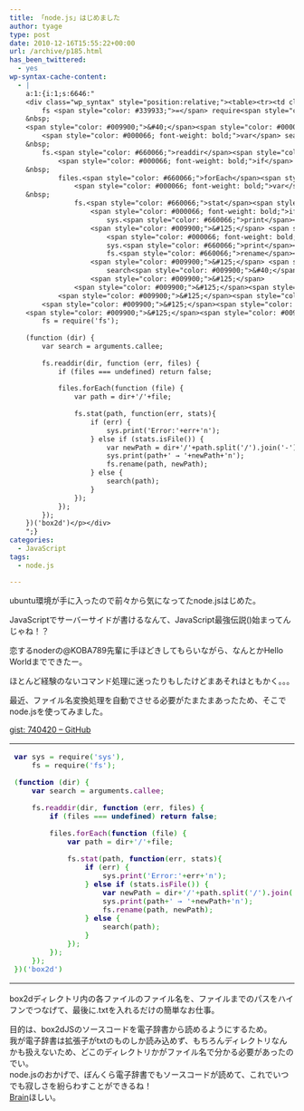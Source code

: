 ```yaml
---
title: 「node.js」はじめました
author: tyage
type: post
date: 2010-12-16T15:55:22+00:00
url: /archive/p185.html
has_been_twittered:
  - yes
wp-syntax-cache-content:
  - |
    a:1:{i:1;s:6646:"
    <div class="wp_syntax" style="position:relative;"><table><tr><td class="code"><pre class="javascript" style="font-family:monospace;"><span style="color: #000066; font-weight: bold;">var</span> sys <span style="color: #339933;">=</span> require<span style="color: #009900;">&#40;</span><span style="color: #3366CC;">'sys'</span><span style="color: #009900;">&#41;</span><span style="color: #339933;">,</span>
    	fs <span style="color: #339933;">=</span> require<span style="color: #009900;">&#40;</span><span style="color: #3366CC;">'fs'</span><span style="color: #009900;">&#41;</span><span style="color: #339933;">;</span>
    &nbsp;
    <span style="color: #009900;">&#40;</span><span style="color: #000066; font-weight: bold;">function</span> <span style="color: #009900;">&#40;</span>dir<span style="color: #009900;">&#41;</span> <span style="color: #009900;">&#123;</span>
    	<span style="color: #000066; font-weight: bold;">var</span> search <span style="color: #339933;">=</span> arguments.<span style="color: #660066;">callee</span><span style="color: #339933;">;</span>
    &nbsp;
    	fs.<span style="color: #660066;">readdir</span><span style="color: #009900;">&#40;</span>dir<span style="color: #339933;">,</span> <span style="color: #000066; font-weight: bold;">function</span> <span style="color: #009900;">&#40;</span>err<span style="color: #339933;">,</span> files<span style="color: #009900;">&#41;</span> <span style="color: #009900;">&#123;</span>
    		<span style="color: #000066; font-weight: bold;">if</span> <span style="color: #009900;">&#40;</span>files <span style="color: #339933;">===</span> <span style="color: #003366; font-weight: bold;">undefined</span><span style="color: #009900;">&#41;</span> <span style="color: #000066; font-weight: bold;">return</span> <span style="color: #003366; font-weight: bold;">false</span><span style="color: #339933;">;</span>
    &nbsp;
    		files.<span style="color: #660066;">forEach</span><span style="color: #009900;">&#40;</span><span style="color: #000066; font-weight: bold;">function</span> <span style="color: #009900;">&#40;</span>file<span style="color: #009900;">&#41;</span> <span style="color: #009900;">&#123;</span>
    			<span style="color: #000066; font-weight: bold;">var</span> path <span style="color: #339933;">=</span> dir<span style="color: #339933;">+</span><span style="color: #3366CC;">'/'</span><span style="color: #339933;">+</span>file<span style="color: #339933;">;</span>
    &nbsp;
    			fs.<span style="color: #660066;">stat</span><span style="color: #009900;">&#40;</span>path<span style="color: #339933;">,</span> <span style="color: #000066; font-weight: bold;">function</span><span style="color: #009900;">&#40;</span>err<span style="color: #339933;">,</span> stats<span style="color: #009900;">&#41;</span><span style="color: #009900;">&#123;</span>
    				<span style="color: #000066; font-weight: bold;">if</span> <span style="color: #009900;">&#40;</span>err<span style="color: #009900;">&#41;</span> <span style="color: #009900;">&#123;</span>
    					sys.<span style="color: #660066;">print</span><span style="color: #009900;">&#40;</span><span style="color: #3366CC;">'Error:'</span><span style="color: #339933;">+</span>err<span style="color: #339933;">+</span><span style="color: #3366CC;">'n'</span><span style="color: #009900;">&#41;</span><span style="color: #339933;">;</span>
    				<span style="color: #009900;">&#125;</span> <span style="color: #000066; font-weight: bold;">else</span> <span style="color: #000066; font-weight: bold;">if</span> <span style="color: #009900;">&#40;</span>stats.<span style="color: #660066;">isFile</span><span style="color: #009900;">&#40;</span><span style="color: #009900;">&#41;</span><span style="color: #009900;">&#41;</span> <span style="color: #009900;">&#123;</span>
    					<span style="color: #000066; font-weight: bold;">var</span> newPath <span style="color: #339933;">=</span> dir<span style="color: #339933;">+</span><span style="color: #3366CC;">'/'</span><span style="color: #339933;">+</span>path.<span style="color: #660066;">split</span><span style="color: #009900;">&#40;</span><span style="color: #3366CC;">'/'</span><span style="color: #009900;">&#41;</span>.<span style="color: #660066;">join</span><span style="color: #009900;">&#40;</span><span style="color: #3366CC;">'-'</span><span style="color: #009900;">&#41;</span><span style="color: #339933;">+</span><span style="color: #3366CC;">'.txt'</span><span style="color: #339933;">;</span>
    					sys.<span style="color: #660066;">print</span><span style="color: #009900;">&#40;</span>path<span style="color: #339933;">+</span><span style="color: #3366CC;">' → '</span><span style="color: #339933;">+</span>newPath<span style="color: #339933;">+</span><span style="color: #3366CC;">'n'</span><span style="color: #009900;">&#41;</span><span style="color: #339933;">;</span>
    					fs.<span style="color: #660066;">rename</span><span style="color: #009900;">&#40;</span>path<span style="color: #339933;">,</span> newPath<span style="color: #009900;">&#41;</span><span style="color: #339933;">;</span>
    				<span style="color: #009900;">&#125;</span> <span style="color: #000066; font-weight: bold;">else</span> <span style="color: #009900;">&#123;</span>
    					search<span style="color: #009900;">&#40;</span>path<span style="color: #009900;">&#41;</span><span style="color: #339933;">;</span>
    				<span style="color: #009900;">&#125;</span>
    			<span style="color: #009900;">&#125;</span><span style="color: #009900;">&#41;</span><span style="color: #339933;">;</span>
    		<span style="color: #009900;">&#125;</span><span style="color: #009900;">&#41;</span><span style="color: #339933;">;</span>
    	<span style="color: #009900;">&#125;</span><span style="color: #009900;">&#41;</span><span style="color: #339933;">;</span>
    <span style="color: #009900;">&#125;</span><span style="color: #009900;">&#41;</span><span style="color: #009900;">&#40;</span><span style="color: #3366CC;">'box2d'</span><span style="color: #009900;">&#41;</span></pre></td></tr></table><p class="theCode" style="display:none;">var sys = require('sys'),
    	fs = require('fs');
    
    (function (dir) {
    	var search = arguments.callee;
    
    	fs.readdir(dir, function (err, files) {
    		if (files === undefined) return false;
    
    		files.forEach(function (file) {
    			var path = dir+'/'+file;
    
    			fs.stat(path, function(err, stats){
    				if (err) {
    					sys.print('Error:'+err+'n');
    				} else if (stats.isFile()) {
    					var newPath = dir+'/'+path.split('/').join('-')+'.txt';
    					sys.print(path+' → '+newPath+'n');
    					fs.rename(path, newPath);
    				} else {
    					search(path);
    				}
    			});
    		});
    	});
    })('box2d')</p></div>
    ";}
categories:
  - JavaScript
tags:
  - node.js

---
```

<p>ubuntu環境が手に入ったので前々から気になってたnode.jsはじめた。</p>
<p>JavaScriptでサーバーサイドが書けるなんて、JavaScript最強伝説()始まってんじゃね！？</p>
<p>恋するnoderの@KOBA789先輩に手ほどきしてもらいながら、なんとかHello Worldまでできたー。</p>
<p>ほとんど経験のないコマンド処理に迷ったりもしたけどまあそれはともかく。。。</p>
<p><!--more--></p>
<p>最近、ファイル名変換処理を自動でさせる必要がたまたまあったため、そこでnode.jsを使ってみました。</p>
<p><a href="https://gist.github.com/740420">gist: 740420 &#8211; GitHub</a></p>

<div class="wp_syntax" style="position:relative;"><table><tr><td class="code"><pre class="javascript" style="font-family:monospace;"><span style="color: #000066; font-weight: bold;">var</span> sys <span style="color: #339933;">=</span> require<span style="color: #009900;">&#40;</span><span style="color: #3366CC;">'sys'</span><span style="color: #009900;">&#41;</span><span style="color: #339933;">,</span>
	fs <span style="color: #339933;">=</span> require<span style="color: #009900;">&#40;</span><span style="color: #3366CC;">'fs'</span><span style="color: #009900;">&#41;</span><span style="color: #339933;">;</span>
&nbsp;
<span style="color: #009900;">&#40;</span><span style="color: #000066; font-weight: bold;">function</span> <span style="color: #009900;">&#40;</span>dir<span style="color: #009900;">&#41;</span> <span style="color: #009900;">&#123;</span>
	<span style="color: #000066; font-weight: bold;">var</span> search <span style="color: #339933;">=</span> arguments.<span style="color: #660066;">callee</span><span style="color: #339933;">;</span>
&nbsp;
	fs.<span style="color: #660066;">readdir</span><span style="color: #009900;">&#40;</span>dir<span style="color: #339933;">,</span> <span style="color: #000066; font-weight: bold;">function</span> <span style="color: #009900;">&#40;</span>err<span style="color: #339933;">,</span> files<span style="color: #009900;">&#41;</span> <span style="color: #009900;">&#123;</span>
		<span style="color: #000066; font-weight: bold;">if</span> <span style="color: #009900;">&#40;</span>files <span style="color: #339933;">===</span> <span style="color: #003366; font-weight: bold;">undefined</span><span style="color: #009900;">&#41;</span> <span style="color: #000066; font-weight: bold;">return</span> <span style="color: #003366; font-weight: bold;">false</span><span style="color: #339933;">;</span>
&nbsp;
		files.<span style="color: #660066;">forEach</span><span style="color: #009900;">&#40;</span><span style="color: #000066; font-weight: bold;">function</span> <span style="color: #009900;">&#40;</span>file<span style="color: #009900;">&#41;</span> <span style="color: #009900;">&#123;</span>
			<span style="color: #000066; font-weight: bold;">var</span> path <span style="color: #339933;">=</span> dir<span style="color: #339933;">+</span><span style="color: #3366CC;">'/'</span><span style="color: #339933;">+</span>file<span style="color: #339933;">;</span>
&nbsp;
			fs.<span style="color: #660066;">stat</span><span style="color: #009900;">&#40;</span>path<span style="color: #339933;">,</span> <span style="color: #000066; font-weight: bold;">function</span><span style="color: #009900;">&#40;</span>err<span style="color: #339933;">,</span> stats<span style="color: #009900;">&#41;</span><span style="color: #009900;">&#123;</span>
				<span style="color: #000066; font-weight: bold;">if</span> <span style="color: #009900;">&#40;</span>err<span style="color: #009900;">&#41;</span> <span style="color: #009900;">&#123;</span>
					sys.<span style="color: #660066;">print</span><span style="color: #009900;">&#40;</span><span style="color: #3366CC;">'Error:'</span><span style="color: #339933;">+</span>err<span style="color: #339933;">+</span><span style="color: #3366CC;">'n'</span><span style="color: #009900;">&#41;</span><span style="color: #339933;">;</span>
				<span style="color: #009900;">&#125;</span> <span style="color: #000066; font-weight: bold;">else</span> <span style="color: #000066; font-weight: bold;">if</span> <span style="color: #009900;">&#40;</span>stats.<span style="color: #660066;">isFile</span><span style="color: #009900;">&#40;</span><span style="color: #009900;">&#41;</span><span style="color: #009900;">&#41;</span> <span style="color: #009900;">&#123;</span>
					<span style="color: #000066; font-weight: bold;">var</span> newPath <span style="color: #339933;">=</span> dir<span style="color: #339933;">+</span><span style="color: #3366CC;">'/'</span><span style="color: #339933;">+</span>path.<span style="color: #660066;">split</span><span style="color: #009900;">&#40;</span><span style="color: #3366CC;">'/'</span><span style="color: #009900;">&#41;</span>.<span style="color: #660066;">join</span><span style="color: #009900;">&#40;</span><span style="color: #3366CC;">'-'</span><span style="color: #009900;">&#41;</span><span style="color: #339933;">+</span><span style="color: #3366CC;">'.txt'</span><span style="color: #339933;">;</span>
					sys.<span style="color: #660066;">print</span><span style="color: #009900;">&#40;</span>path<span style="color: #339933;">+</span><span style="color: #3366CC;">' → '</span><span style="color: #339933;">+</span>newPath<span style="color: #339933;">+</span><span style="color: #3366CC;">'n'</span><span style="color: #009900;">&#41;</span><span style="color: #339933;">;</span>
					fs.<span style="color: #660066;">rename</span><span style="color: #009900;">&#40;</span>path<span style="color: #339933;">,</span> newPath<span style="color: #009900;">&#41;</span><span style="color: #339933;">;</span>
				<span style="color: #009900;">&#125;</span> <span style="color: #000066; font-weight: bold;">else</span> <span style="color: #009900;">&#123;</span>
					search<span style="color: #009900;">&#40;</span>path<span style="color: #009900;">&#41;</span><span style="color: #339933;">;</span>
				<span style="color: #009900;">&#125;</span>
			<span style="color: #009900;">&#125;</span><span style="color: #009900;">&#41;</span><span style="color: #339933;">;</span>
		<span style="color: #009900;">&#125;</span><span style="color: #009900;">&#41;</span><span style="color: #339933;">;</span>
	<span style="color: #009900;">&#125;</span><span style="color: #009900;">&#41;</span><span style="color: #339933;">;</span>
<span style="color: #009900;">&#125;</span><span style="color: #009900;">&#41;</span><span style="color: #009900;">&#40;</span><span style="color: #3366CC;">'box2d'</span><span style="color: #009900;">&#41;</span></pre></td></tr></table></div>

<p>box2dディレクトリ内の各ファイルのファイル名を、ファイルまでのパスをハイフンでつなげて、最後に.txtを入れるだけの簡単なお仕事。</p>
<p>目的は、box2dJSのソースコードを電子辞書から読めるようにするため。<br />
我が電子辞書は拡張子がtxtのものしか読み込めず、もちろんディレクトリなんかも扱えないため、どこのディレクトリかがファイル名で分かる必要があったのでい。<br />
node.jsのおかげで、ぼんくら電子辞書でもソースコードが読めて、これでいつでも寂しさを紛らわすことができるね！<br />
<a href='http://www.sharp.co.jp/edictionary/'>Brain</a>ほしい。</p>

